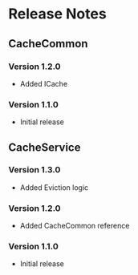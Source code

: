 # Release Notes

## CacheCommon

### Version 1.2.0
- Added ICache

### Version 1.1.0
- Initial release

## CacheService

### Version 1.3.0
- Added Eviction logic

### Version 1.2.0
- Added CacheCommon reference

### Version 1.1.0
- Initial release


